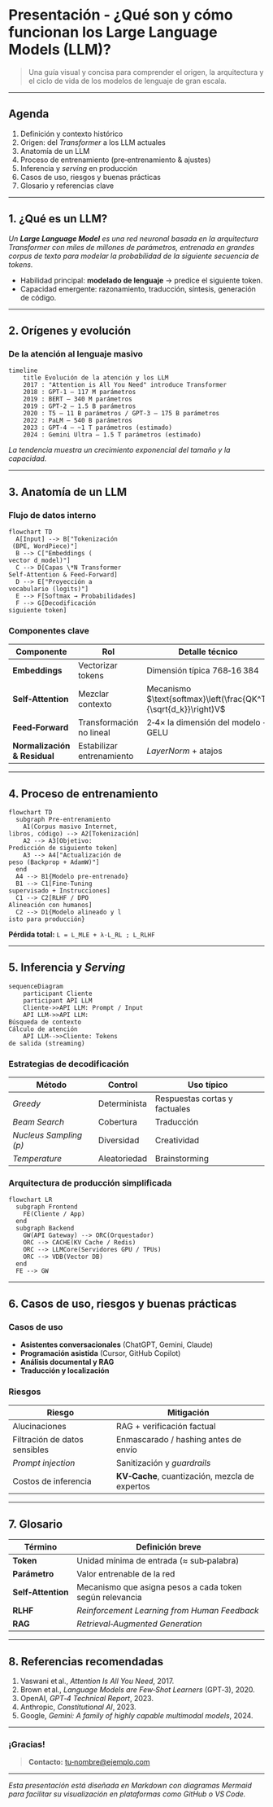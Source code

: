 # Presentación ‑ ¿Qué son y cómo funcionan los **Large Language Models (LLM)?**

> Una guía visual y concisa para comprender el origen, la arquitectura y el ciclo de vida de los modelos de lenguaje de gran escala.

---

## Agenda

1. Definición y contexto histórico
2. Origen: del *Transformer* a los LLM actuales
3. Anatomía de un LLM
4. Proceso de entrenamiento (pre‑entrenamiento & ajustes)
5. Inferencia y *serving* en producción
6. Casos de uso, riesgos y buenas prácticas
7. Glosario y referencias clave

---

## 1. ¿Qué es un LLM?

*Un **Large Language Model** es una red neuronal basada en la arquitectura Transformer con miles de millones de parámetros, entrenada en grandes corpus de texto para modelar la probabilidad de la siguiente secuencia de tokens.*

* Habilidad principal: **modelado de lenguaje** → predice el siguiente token.
* Capacidad emergente: razonamiento, traducción, síntesis, generación de código.

---

## 2. Orígenes y evolución

### De la atención al lenguaje masivo

```mermaid
timeline
    title Evolución de la atención y los LLM
    2017 : "Attention is All You Need" introduce Transformer
    2018 : GPT‑1 — 117 M parámetros
    2019 : BERT — 340 M parámetros
    2019 : GPT‑2 — 1.5 B parámetros
    2020 : T5 — 11 B parámetros / GPT‑3 — 175 B parámetros
    2022 : PaLM — 540 B parámetros
    2023 : GPT‑4 — ~1 T parámetros (estimado)
    2024 : Gemini Ultra — 1.5 T parámetros (estimado)
```

*La tendencia muestra un crecimiento exponencial del tamaño y la capacidad.*

---

## 3. Anatomía de un LLM

### Flujo de datos interno

```mermaid
flowchart TD
  A[Input] --> B["Tokenización
 (BPE, WordPiece)"]
  B --> C["Embeddings (
vector d_model)"]
  C --> D[Capas \*N Transformer
Self‑Attention & Feed‑Forward]
  D --> E["Proyección a
vocabulario (logits)"]
  E --> F[Softmax → Probabilidades]
  F --> G[Decodificación
siguiente token]
```

### Componentes clave

| Componente                   | Rol                       | Detalle técnico                                                    |
| ---------------------------- | ------------------------- | ------------------------------------------------------------------ |
| **Embeddings**               | Vectorizar tokens         | Dimensión típica 768‑16 384                                        |
| **Self‑Attention**           | Mezclar contexto          | Mecanismo \$\text{softmax}\left(\frac{QK^T}{\sqrt{d\_k}}\right)V\$ |
| **Feed‑Forward**             | Transformación no lineal  | 2‑4× la dimensión del modelo + GELU                                |
| **Normalización & Residual** | Estabilizar entrenamiento | *LayerNorm* + atajos                                               |

---

## 4. Proceso de entrenamiento

```mermaid
flowchart TD
  subgraph Pre-entrenamiento
    A1(Corpus masivo Internet,
libros, código) --> A2[Tokenización]
    A2 --> A3[Objetivo:
Predicción de siguiente token]
    A3 --> A4["Actualización de
peso (Backprop + AdamW)"]
  end
  A4 --> B1{Modelo pre‑entrenado}
  B1 --> C1[Fine‑Tuning
supervisado + Instrucciones]
  C1 --> C2[RLHF / DPO
Alineación con humanos]
  C2 --> D1{Modelo alineado y l
isto para producción}
```

**Pérdida total:** `L = L_MLE + λ·L_RL ; L_RLHF`


---

## 5. Inferencia y *Serving*

```mermaid
sequenceDiagram
    participant Cliente
    participant API LLM
    Cliente->>API LLM: Prompt / Input
    API LLM->>API LLM:
Búsqueda de contexto
Cálculo de atención
    API LLM-->>Cliente: Tokens
de salida (streaming)
```

### Estrategias de decodificación

| Método                 | Control      | Uso típico                    |
| ---------------------- | ------------ | ----------------------------- |
| *Greedy*               | Determinista | Respuestas cortas y factuales |
| *Beam Search*          | Cobertura    | Traducción                    |
| *Nucleus Sampling (p)* | Diversidad   | Creatividad                   |
| *Temperature*          | Aleatoriedad | Brainstorming                 |

### Arquitectura de producción simplificada

```mermaid
flowchart LR
  subgraph Frontend
    FE(Cliente / App)
  end
  subgraph Backend
    GW(API Gateway) --> ORC(Orquestador)
    ORC --> CACHE(KV Cache / Redis)
    ORC --> LLMCore(Servidores GPU / TPUs)
    ORC --> VDB(Vector DB)
  end
  FE --> GW
```

---

## 6. Casos de uso, riesgos y buenas prácticas

### Casos de uso

* **Asistentes conversacionales** (ChatGPT, Gemini, Claude)
* **Programación asistida** (Cursor, GitHub Copilot)
* **Análisis documental y RAG**
* **Traducción y localización**

### Riesgos

| Riesgo                        | Mitigación                                     |
| ----------------------------- | ---------------------------------------------- |
| Alucinaciones                 | RAG + verificación factual                     |
| Filtración de datos sensibles | Enmascarado / hashing antes de envío           |
| *Prompt injection*            | Sanitización y *guardrails*                    |
| Costos de inferencia          | **KV‑Cache**, cuantización, mezcla de expertos |

---

## 7. Glosario

| Término            | Definición breve                                         |
| ------------------ | -------------------------------------------------------- |
| **Token**          | Unidad mínima de entrada (≈ sub‑palabra)                 |
| **Parámetro**      | Valor entrenable de la red                               |
| **Self‑Attention** | Mecanismo que asigna pesos a cada token según relevancia |
| **RLHF**           | *Reinforcement Learning from Human Feedback*             |
| **RAG**            | *Retrieval‑Augmented Generation*                         |

---

## 8. Referencias recomendadas

1. Vaswani et al., *Attention Is All You Need*, 2017.
2. Brown et al., *Language Models are Few‑Shot Learners* (GPT‑3), 2020.
3. OpenAI, *GPT‑4 Technical Report*, 2023.
4. Anthropic, *Constitutional AI*, 2023.
5. Google, *Gemini: A family of highly capable multimodal models*, 2024.

---

### ¡Gracias!

> **Contacto:** [tu‑nombre@ejemplo.com](mailto:tu‑nombre@ejemplo.com)

---

*Esta presentación está diseñada en Markdown con diagramas Mermaid para facilitar su visualización en plataformas como GitHub o VS Code.*
